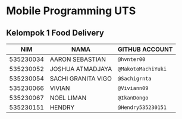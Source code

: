 # Mobile Programming UTS

## Kelompok 1 Food Delivery

| NIM       | NAMA               | GITHUB ACCOUNT     |
| --------- | ------------------ | ------------------ |
| 535230034 | AARON SEBASTIAN    | `@hvnter00`        |
| 535230052 | JOSHUA ATMADJAYA   | `@MakotoMachiYuki` |
| 535230054 | SACHI GRANITA VIGO | `@Sachigrnta`      |
| 535230066 | VIVIAN             | `@Viviann09`       |
| 535230067 | NOEL LIMAN         | `@IkanDongo`       |
| 535230151 | HENDRY             | `@Hendry535230151` |

